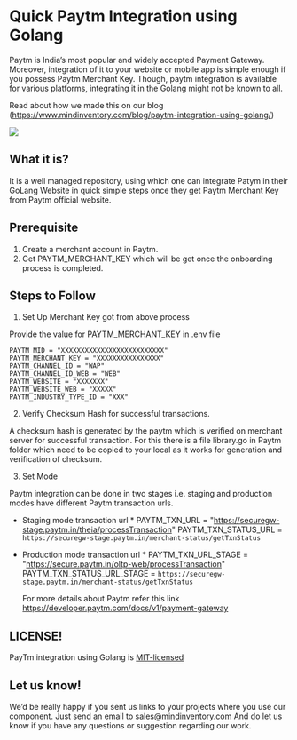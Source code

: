# Quick Paytm Integration using Golang

Paytm is India’s most popular and widely accepted Payment Gateway. Moreover, integration of it to your website or mobile app is simple enough if you possess Paytm Merchant Key. Though, paytm integration is available for various platforms, integrating it in the Golang might not be known to all. 

Read about how we made this on our blog (https://www.mindinventory.com/blog/paytm-integration-using-golang/)

<img src="https://raw.githubusercontent.com/Mindinventory/Golang-Paytm/master/paytm-new.png">

## What it is? 

It is a well managed repository, using which one can integrate Patym in their GoLang Website in quick simple steps once they get Paytm Merchant Key from Paytm official website.

## Prerequisite

1. Create a merchant account in Paytm.
2. Get PAYTM_MERCHANT_KEY  which will be get once the onboarding process is completed.

## Steps to Follow 

1. Set Up Merchant Key got from above process

Provide the value for PAYTM_MERCHANT_KEY in .env file
```
PAYTM_MID = "XXXXXXXXXXXXXXXXXXXXXXXXXX"
PAYTM_MERCHANT_KEY = "XXXXXXXXXXXXXXXX"
PAYTM_CHANNEL_ID = "WAP"
PAYTM_CHANNEL_ID_WEB = "WEB"
PAYTM_WEBSITE = "XXXXXXX"
PAYTM_WEBSITE_WEB = "XXXXX"
PAYTM_INDUSTRY_TYPE_ID = "XXX"
```

2. Verify Checksum Hash for successful transactions.

A checksum hash is generated by the paytm which is verified on merchant server for successful transaction.
For this there is a file library.go in Paytm folder which need to be copied to your local as it works for generation and verification of checksum.

3. Set Mode

Paytm integration can be done in two stages i.e. staging and production modes have different Paytm transaction urls.

* Staging mode transaction url *
PAYTM_TXN_URL = "https://securegw-stage.paytm.in/theia/processTransaction"
PAYTM_TXN_STATUS_URL = `https://securegw-stage.paytm.in/merchant-status/getTxnStatus`

* Production mode transaction url *
PAYTM_TXN_URL_STAGE = "https://secure.paytm.in/oltp-web/processTransaction"
PAYTM_TXN_STATUS_URL_STAGE = `https://securegw-stage.paytm.in/merchant-status/getTxnStatus` 


  For more details about Paytm refer this link 
  https://developer.paytm.com/docs/v1/payment-gateway  
     
  
## LICENSE!

PayTm integration using Golang is [MIT-licensed](https://github.com/mindinventory/Golang-Paytm/blob/master/LICENSE)

## Let us know!
We’d be really happy if you sent us links to your projects where you use our component. Just send an email to sales@mindinventory.com And do let us know if you have any questions or suggestion regarding our work.



  
    
